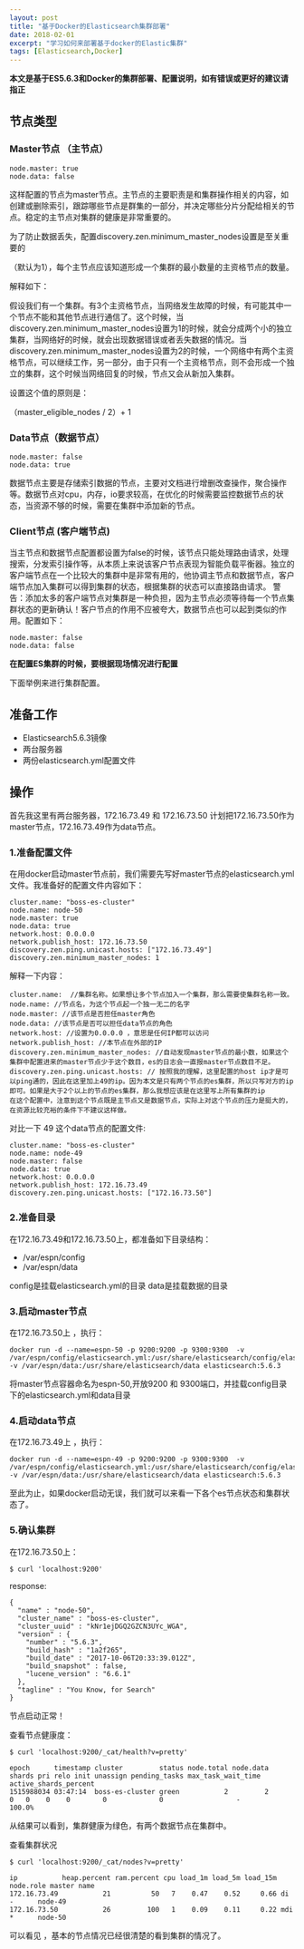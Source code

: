 ```yaml
---
layout: post
title: "基于Docker的Elasticsearch集群部署"
date: 2018-02-01
excerpt: "学习如何来部署基于docker的Elastic集群"
tags: [Elasticsearch,Docker]
---
```




**本文是基于ES5.6.3和Docker的集群部署、配置说明，如有错误或更好的建议请指正**

## 节点类型

### Master节点 （主节点）
```
node.master: true 
node.data: false
```
这样配置的节点为master节点。主节点的主要职责是和集群操作相关的内容，如创建或删除索引，跟踪哪些节点是群集的一部分，并决定哪些分片分配给相关的节点。稳定的主节点对集群的健康是非常重要的。

为了防止数据丢失，配置discovery.zen.minimum_master_nodes设置是至关重要的

（默认为1），每个主节点应该知道形成一个集群的最小数量的主资格节点的数量。

解释如下：

​ 假设我们有一个集群。有3个主资格节点，当网络发生故障的时候，有可能其中一个节点不能和其他节点进行通信了。这个时候，当discovery.zen.minimum_master_nodes设置为1的时候，就会分成两个小的独立集群，当网络好的时候，就会出现数据错误或者丢失数据的情况。当discovery.zen.minimum_master_nodes设置为2的时候，一个网络中有两个主资格节点，可以继续工作，另一部分，由于只有一个主资格节点，则不会形成一个独立的集群，这个时候当网络回复的时候，节点又会从新加入集群。

设置这个值的原则是：

（master_eligible_nodes / 2）+ 1

### Data节点（数据节点）

```
node.master: false 
node.data: true
```
数据节点主要是存储索引数据的节点，主要对文档进行增删改查操作，聚合操作等。数据节点对cpu，内存，io要求较高，在优化的时候需要监控数据节点的状态，当资源不够的时候，需要在集群中添加新的节点。


### Client节点 (客户端节点)
当主节点和数据节点配置都设置为false的时候，该节点只能处理路由请求，处理搜索，分发索引操作等，从本质上来说该客户节点表现为智能负载平衡器。独立的客户端节点在一个比较大的集群中是非常有用的，他协调主节点和数据节点，客户端节点加入集群可以得到集群的状态，根据集群的状态可以直接路由请求。 
警告：添加太多的客户端节点对集群是一种负担，因为主节点必须等待每一个节点集群状态的更新确认！客户节点的作用不应被夸大，数据节点也可以起到类似的作用。配置如下：
```
node.master: false 
node.data: false
```

**在配置ES集群的时候，要根据现场情况进行配置**

下面举例来进行集群配置。
## 准备工作
 - Elasticsearch5.6.3镜像
 - 两台服务器
 - 两份elasticsearch.yml配置文件

## 操作

首先我这里有两台服务器，172.16.73.49 和 172.16.73.50 
计划把172.16.73.50作为master节点，172.16.73.49作为data节点。

### 1.准备配置文件

在用docker启动master节点前，我们需要先写好master节点的elasticsearch.yml文件。我准备好的配置文件内容如下：
```
cluster.name: "boss-es-cluster"
node.name: node-50
node.master: true
node.data: true
network.host: 0.0.0.0
network.publish_host: 172.16.73.50
discovery.zen.ping.unicast.hosts: ["172.16.73.49"]
discovery.zen.minimum_master_nodes: 1
```

解释一下内容：

```
cluster.name:  //集群名称。如果想让多个节点加入一个集群，那么需要使集群名称一致。
node.name: //节点名，为这个节点起一个独一无二的名字
node.master: //该节点是否担任master角色
node.data: //该节点是否可以担任data节点的角色
network.host: //设置为0.0.0.0 ，意思是任何IP都可以访问
network.publish_host: //本节点在外部的IP
discovery.zen.minimum_master_nodes: //自动发现master节点的最小数，如果这个集群中配置进来的master节点少于这个数目，es的日志会一直报master节点数目不足。
discovery.zen.ping.unicast.hosts: // 按照我的理解，这里配置的host ip才是可以ping通的，因此在这里加上49的ip。因为本文是只有两个节点的es集群，所以只写对方的ip即可。如果是大于2个以上的节点的es集群，那么我想应该是在这里写上所有集群的ip
在这个配置中，注意到这个节点既是主节点又是数据节点，实际上对这个节点的压力是挺大的，在资源比较充裕的条件下不建议这样做。

```

对比一下 49 这个data节点的配置文件:
```
cluster.name: "boss-es-cluster"
node.name: node-49
node.master: false
node.data: true
network.host: 0.0.0.0
network.publish_host: 172.16.73.49
discovery.zen.ping.unicast.hosts: ["172.16.73.50"]
```

### 2.准备目录
在172.16.73.49和172.16.73.50上，都准备如下目录结构：

- /var/espn/config
- /var/espn/data

config是挂载elasticsearch.yml的目录
data是挂载数据的目录


### 3.启动master节点
在172.16.73.50上 ，执行：
```
docker run -d --name=espn-50 -p 9200:9200 -p 9300:9300  -v /var/espn/config/elasticsearch.yml:/usr/share/elasticsearch/config/elasticsearch.yml -v /var/espn/data:/usr/share/elasticsearch/data elasticsearch:5.6.3
```
将master节点容器命名为espn-50,开放9200 和 9300端口，并挂载config目录下的elasticsearch.yml和data目录


### 4.启动data节点

在172.16.73.49上 ，执行：
```
docker run -d --name=espn-49 -p 9200:9200 -p 9300:9300  -v /var/espn/config/elasticsearch.yml:/usr/share/elasticsearch/config/elasticsearch.yml -v /var/espn/data:/usr/share/elasticsearch/data elasticsearch:5.6.3
```

至此为止，如果docker启动无误，我们就可以来看一下各个es节点状态和集群状态了。


### 5.确认集群

在172.16.73.50上：
```
$ curl 'localhost:9200'
```
response:
```
{
  "name" : "node-50",
  "cluster_name" : "boss-es-cluster",
  "cluster_uuid" : "kNr1ejDGQ2GZCN3UYc_WGA",
  "version" : {
    "number" : "5.6.3",
    "build_hash" : "1a2f265",
    "build_date" : "2017-10-06T20:33:39.012Z",
    "build_snapshot" : false,
    "lucene_version" : "6.6.1"
  },
  "tagline" : "You Know, for Search"
}
```
节点启动正常！

查看节点健康度：
```
$ curl 'localhost:9200/_cat/health?v=pretty' 
```
```
epoch      timestamp cluster         status node.total node.data shards pri relo init unassign pending_tasks max_task_wait_time active_shards_percent
1515988034 03:47:14  boss-es-cluster green           2         2      0   0    0    0        0             0                  -                100.0%
```

从结果可以看到，集群健康为绿色，有两个数据节点在集群中。

查看集群状况
```
$ curl 'localhost:9200/_cat/nodes?v=pretty' 
```
```
ip           heap.percent ram.percent cpu load_1m load_5m load_15m node.role master name
172.16.73.49           21          50   7    0.47    0.52     0.66 di        -      node-49
172.16.73.50           26         100   1    0.09    0.11     0.22 mdi       *      node-50
```
可以看见 ，基本的节点情况已经很清楚的看到集群的情况了。


